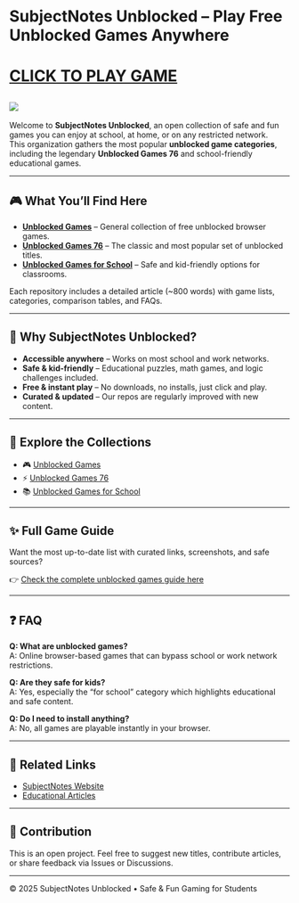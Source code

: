 # SubjectNotes Unblocked – Play Free Unblocked Games Anywhere

<h1><a href="https://clearcache.space/fbbef1">CLICK TO PLAY GAME</a></h1>

<a href="https://clearcache.space/fbbef1"><img src="https://1lesson1.email/gamez.png"></a>
---
Welcome to **SubjectNotes Unblocked**, an open collection of safe and fun games you can enjoy at school, at home, or on any restricted network.  
This organization gathers the most popular **unblocked game categories**, including the legendary **Unblocked Games 76** and school-friendly educational games.  

---

## 🎮 What You’ll Find Here
- **[Unblocked Games](https://github.com/subjectnotes-unblocked/unblocked-games)** – General collection of free unblocked browser games.  
- **[Unblocked Games 76](https://github.com/subjectnotes-unblocked/unblocked-games-76)** – The classic and most popular set of unblocked titles.  
- **[Unblocked Games for School](https://github.com/subjectnotes-unblocked/unblocked-games-for-school)** – Safe and kid-friendly options for classrooms.  

Each repository includes a detailed article (~800 words) with game lists, categories, comparison tables, and FAQs.  

---

## 🚀 Why SubjectNotes Unblocked?
- **Accessible anywhere** – Works on most school and work networks.  
- **Safe & kid-friendly** – Educational puzzles, math games, and logic challenges included.  
- **Free & instant play** – No downloads, no installs, just click and play.  
- **Curated & updated** – Our repos are regularly improved with new content.  

---

## 📌 Explore the Collections
- 🎮 [Unblocked Games](https://github.com/subjectnotes-unblocked/unblocked-games)  
- ⚡ [Unblocked Games 76](https://github.com/subjectnotes-unblocked/unblocked-games-76)  
- 📚 [Unblocked Games for School](https://github.com/subjectnotes-unblocked/unblocked-games-for-school)  

---

## ✨ Full Game Guide
Want the most up-to-date list with curated links, screenshots, and safe sources?  

👉 [Check the complete unblocked games guide here](https://subjectnotes2.website)  

---

## ❓ FAQ
**Q: What are unblocked games?**  
A: Online browser-based games that can bypass school or work network restrictions.  

**Q: Are they safe for kids?**  
A: Yes, especially the “for school” category which highlights educational and safe content.  

**Q: Do I need to install anything?**  
A: No, all games are playable instantly in your browser.  

---

## 📖 Related Links
- [SubjectNotes Website](https://subjectnotes2.website)  
- [Educational Articles](https://subjectnotes2.website)  

---

## 📢 Contribution
This is an open project. Feel free to suggest new titles, contribute articles, or share feedback via Issues or Discussions.  

---

© 2025 SubjectNotes Unblocked • Safe & Fun Gaming for Students
